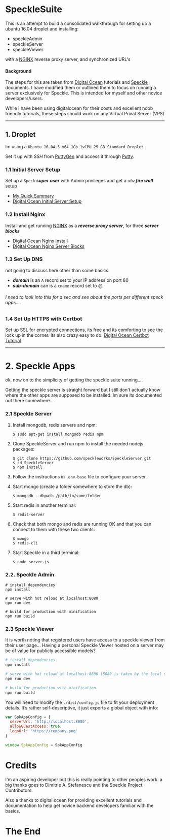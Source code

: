 # SpeckleSuite

This is an attempt to build a consolidated walkthrough for setting up a ubuntu 16.04 droplet and installing:
  * speckleAdmin
  * speckleServer
  * speckleViewer

with a [NGINX](https://www.nginx.com/) reverse proxy server, and synchronized URL's

#### Background

The steps for this are taken from [Digital Ocean](www.digitalocean.com) tutorials and [Speckle](https://speckle.works) documents. I have modified them or outlined them to focus on running a server exclusively for Speckle. This is intended for myself and other novice developers/users.

While I have been using digitalocean for their costs and excellent noob friendly tutorials, these steps should work on any Virtual Privat Server (VPS)

___

## 1. Droplet

Im using a `Ubuntu 16.04.5 x64 1Gb 1vCPU 25 GB Standard Droplet`

Set it up with *SSH* from [PuttyGen](https://www.chiark.greenend.org.uk/~sgtatham/putty/latest.html) and access it through [Putty](https://www.chiark.greenend.org.uk/~sgtatham/putty/latest.html).

### 1.1 Initial Server Setup
Set up a `Speck` ***super user*** with Admin privileges and get a `ufw` ***fire wall*** setup

* [My Quick Summary](/initialsetup.md)
* [Digital Ocean Initial Server Setup](https://www.digitalocean.com/community/tutorials/initial-server-setup-with-ubuntu-16-04)

### 1.2 Install Nginx

Install and get running [NGINX](https://www.nginx.com/) as a ***reverse proxy server***, for three ***server blocks***

* [Digital Ocean Nginx Install](https://www.digitalocean.com/community/tutorials/how-to-install-nginx-on-ubuntu-16-04)
* [Digital Ocean Nginx Server Blocks](https://www.digitalocean.com/community/tutorials/how-to-set-up-nginx-server-blocks-virtual-hosts-on-ubuntu-16-04)

### 1.3 Set Up DNS
not going to discuss here other than some basics:
* ***domain*** is an `A` record set to your IP address on port 80
* ***sub-domain*** can is a `cname` record set to @.

###### I need to look into this for a sec and see about the ports per different speck apps....

### 1.4 Set Up HTTPS with Certbot
Set up SSL for encrypted connections, its free and its comforting to see the lock up in the corner.
its also crazy easy to do:
[Digital Ocean Certbot Tutorial](https://www.digitalocean.com/community/tutorials/how-to-secure-nginx-with-let-s-encrypt-on-ubuntu-16-04)


___




# 2. Speckle Apps

ok, now on to the simplicity of getting the speckle suite running....

Getting the speckle server is straight forward but I still don't actually know where the other apps are supposed to be installed. Im sure its documented out there somewhere...




### 2.1 Speckle Server


1) Install mongodb, redis servers and npm:

       $ sudo apt-get install mongodb redis npm

2) Clone SpeckleServer and run npm to install the needed nodejs packages:

       $ git clone https://github.com/speckleworks/SpeckleServer.git
       $ cd SpeckleServer
       $ npm install

3) Follow the instructions in `.env-base` file to configure your server.

4) Start mongo (create a folder somewhere to store the db):

       $ mongodb --dbpath /path/to/some/folder

5) Start redis in another terminal:

       $ redis-server

6) Check that both mongo and redis are running OK and that you can connect to them with these two clients:

       $ mongo
       $ redis-cli

7) Start Speckle in a third terminal:

       $ node server.js




### 2.2. Speckle Admin



```
# install dependencies
npm install

# serve with hot reload at localhost:8080
npm run dev

# build for production with minification
npm run build
```


### 2.3 Speckle Viewer
It is worth noting that registered users have access to a speckle viewer from their user page...
Having a personal Speckle Viewer hosted on a server may be of value for publicly accessible models?

```bash
# install dependencies
npm install

# serve with hot reload at localhost:8888 (8080 is taken by the local speckle server instance 💯)
npm run dev

# build for production with minification
npm run build
```

You will need to modify the `./dist/config.js` file to fit your deployment details. It’s rather self-descriptive, it just exports a global object with info:
```js
var SpkAppConfig = {
  serverUrl: 'http://localhost:8080',
  allowGuestAccess: true,
  logoUrl: 'https://company.png'
}

window.SpkAppConfig = SpkAppConfig
```

# Credits

I'm an aspiring developer but this is really pointing to other peoples work.
a big thanks goes to Dimitrie A. Stefanescu and the Speckle Project Contributors.

Also a thanks to digital ocean for providing excellent tutorials and documentation to help get novice backend developers familiar with the basics.

# The End
